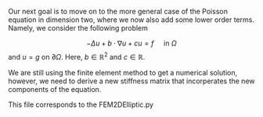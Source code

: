 Our next goal is to move on to the more general case of the Poisson equation in dimension two, where we now also add some lower order terms. Namely, we consider the following problem

$$-\Delta u + b \cdot \nabla u + cu=f \quad \text{ in } \Omega$$
and $u=g$ on $\partial \Omega$. Here, $b \in \mathbb{R}^2$ and $c \in \mathbb{R}$. 

We are still using the finite element method to get a numerical solution, however, we need to derive a new stiffness matrix that incorperates the new components of the equation. 

This file corresponds to the FEM2DElliptic.py